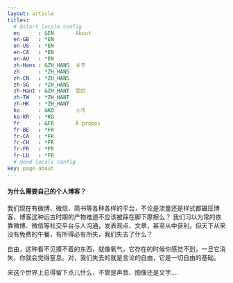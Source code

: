 ```yaml
---
layout: article
titles:
  # @start locale config
  en      : &EN       About
  en-GB   : *EN
  en-US   : *EN
  en-CA   : *EN
  en-AU   : *EN
  zh-Hans : &ZH_HANS  关于
  zh      : *ZH_HANS
  zh-CN   : *ZH_HANS
  zh-SG   : *ZH_HANS
  zh-Hant : &ZH_HANT  關於
  zh-TW   : *ZH_HANT
  zh-HK   : *ZH_HANT
  ko      : &KO       소개
  ko-KR   : *KO
  fr      : &FR       À propos
  fr-BE   : *FR
  fr-CA   : *FR
  fr-CH   : *FR
  fr-FR   : *FR
  fr-LU   : *FR
  # @end locale config
key: page-about
---
```



#### 为什么需要自己的个人博客？


<div class="article__content" markdown="1">

我们现在有微博、微信、简书等各种各样的平台，不论是流量还是样式都碾压博客，博客这种远古时期的产物难道不应该被踩在脚下摩擦么？
我们习以为常的依靠微博、微信等社交平台与人沟通，发表观点、文章，甚至从中获利，但天下从来没有免费的午餐，有所得必有所失，我们失去了什么？


自由，这种看不见摸不着的东西，就像氧气，它存在的时候你感觉不到，一旦它消失，你就会觉得窒息。对，我们失去的就是言论的自由，它是一切自由的基础。


来这个世界上总得留下点儿什么，不管是声音、图像还是文字....

</div>
